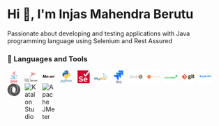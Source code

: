 # Hi 👋, I'm Injas Mahendra Berutu

Passionate about developing and testing applications with Java programming language using Selenium and Rest Assured


### 🧰 Languages and Tools
<img align="left" alt="Java" width="30px" style="padding-right:10px;" src="https://github.com/devicons/devicon/blob/v2.16.0/icons/java/java-original-wordmark.svg"/>
<img align="left" alt="Microsoft SQL Server" width="30px" style="padding-right:10px;" src="https://github.com/devicons/devicon/blob/v2.16.0/icons/microsoftsqlserver/microsoftsqlserver-original-wordmark.svg"/>
<img align="left" alt="Maven" width="30px" style="padding-right:10px;" src="https://github.com/devicons/devicon/blob/v2.16.0/icons/maven/maven-original-wordmark.svg"/>
<img align="left" alt="Python" width="30px" style="padding-right:10px;" src="https://github.com/devicons/devicon/blob/v2.16.0/icons/python/python-original-wordmark.svg"/>
<img align="left" alt="Selenium" width="30px" style="padding-right:10px;" src="https://github.com/devicons/devicon/blob/v2.16.0/icons/selenium/selenium-original.svg"/>
<img align="left" alt="MySQL" width="30px" style="padding-right:10px;" src="https://github.com/devicons/devicon/blob/v2.16.0/icons/mysql/mysql-original-wordmark.svg"/>
<img align="left" alt="JIRA" width="30px" style="padding-right:10px;" src="https://github.com/devicons/devicon/blob/v2.16.0/icons/jira/jira-original-wordmark.svg"/>
<img align="left" alt="JUnit" width="30px" style="padding-right:10px;" src="https://github.com/devicons/devicon/blob/v2.16.0/icons/junit/junit-original-wordmark.svg"/>
<img align="left" alt="Postman" width="30px" style="padding-right:10px;" src="https://github.com/devicons/devicon/blob/v2.16.0/icons/postman/postman-original-wordmark.svg"/>
<img align="left" alt="Cucumber" width="30px" style="padding-right:10px;" src="https://github.com/devicons/devicon/blob/v2.16.0/icons/cucumber/cucumber-plain-wordmark.svg"/>
<img align="left" alt="Github" width="30px" style="padding-right:10px;" src="https://github.com/devicons/devicon/blob/v2.16.0/icons/git/git-original-wordmark.svg"/>
<img align="left" alt="IntellijIDEA" width="30px" style="padding-right:10px;" src="https://github.com/devicons/devicon/blob/v2.16.0/icons/intellij/intellij-plain-wordmark.svg"/>
<img align="left" alt="JSON" width="30px" style="padding-right:10px;" src="https://github.com/devicons/devicon/blob/v2.16.0/icons/json/json-plain.svg"/>
<img align="left" alt="Katalon Studio" width="30px" style="padding-right:10px;" src="https://upload.wikimedia.org/wikipedia/commons/e/e4/Katalon-logo-vector.svg"/>
<img align="left" alt="Apache JMeter" width="30px" style="padding-right:10px;" src="https://jmeter.apache.org/images/jmeter_square.svg"/>

